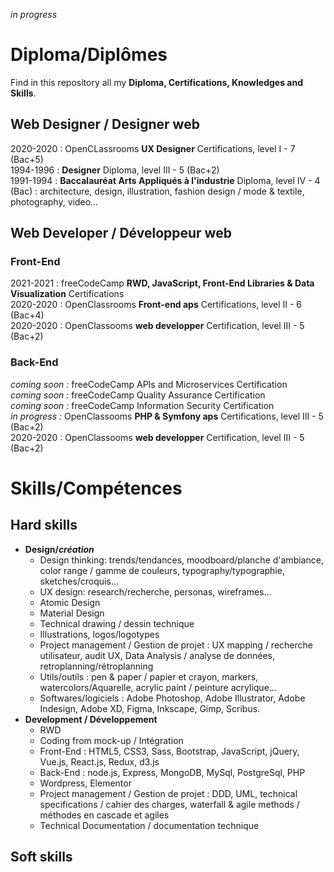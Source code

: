 *in progress*

# Diploma/Diplômes

Find in this repository all my **Diploma, Certifications, Knowledges and Skills**.

## Web Designer / Designer web
2020-2020 : OpenCLassrooms **UX Designer** Certifications, level I - 7 (Bac+5)  
1994-1996 : **Designer** Diploma, level III - 5 (Bac+2)  
1991-1994 : **Baccalauréat Arts Appliqués à l'industrie** Diploma, level IV - 4 (Bac) : architecture, design, illustration, fashion design / mode & textile, photography, video...

## Web Developer / Développeur web
### Front-End
2021-2021 : freeCodeCamp **RWD, JavaScript, Front-End Libraries & Data Visualization** Certifications  
2020-2020 : OpenClassrooms **Front-end aps** Certifications, level II - 6 (Bac+4)  
2020-2020 : OpenClassooms **web developper** Certification, level III - 5 (Bac+2) 

### Back-End
*coming soon :* freeCodeCamp APIs and Microservices Certification  
*coming soon :* freeCodeCamp Quality Assurance Certification  
*coming soon :* freeCodeCamp Information Security Certification  
*in progress :* OpenClassooms **PHP & Symfony aps** Certifications, level III - 5 (Bac+2)      
2020-2020 : OpenClassooms **web developper** Certification, level III - 5 (Bac+2) 

# Skills/Compétences
## Hard skills
* **Design/*création***
  * Design thinking: trends/tendances, moodboard/planche d'ambiance, color range / gamme de couleurs, typography/typographie, sketches/croquis...
  * UX design: research/recherche, personas, wireframes...
  * Atomic Design
  * Material Design
  * Technical drawing / dessin technique
  * Illustrations, logos/logotypes
  * Project management / Gestion de projet : UX mapping / recherche utilisateur, audit UX, Data Analysis / analyse de données, retroplanning/rétroplanning
  * Utils/outils : pen & paper / papier et crayon, markers, watercolors/Aquarelle, acrylic paint / peinture acrylique...
  * Softwares/logiciels : Adobe Photoshop, Adobe Illustrator, Adobe Indesign, Adobe XD, Figma, Inkscape, Gimp, Scribus.
* **Development / Développement**
  * RWD
  * Coding from mock-up / Intégration
  * Front-End : HTML5, CSS3, Sass, Bootstrap, JavaScript, jQuery, Vue.js, React.js, Redux, d3.js
  * Back-End : node.js, Express, MongoDB, MySql, PostgreSql, PHP
  * Wordpress, Elementor
  * Project management / Gestion de projet : DDD, UML, technical specifications / cahier des charges, waterfall & agile methods / méthodes en cascade et agiles
  * Technical Documentation / documentation technique
## Soft skills
